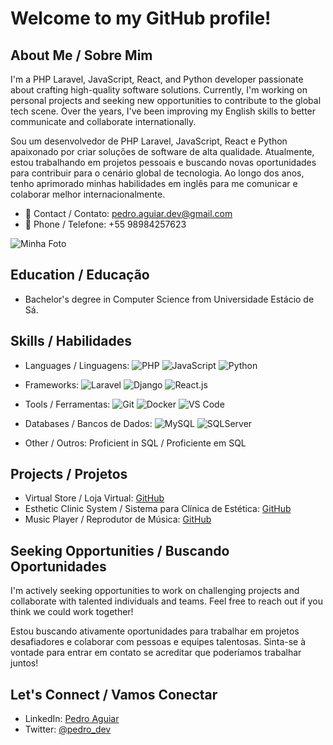 # Welcome to my GitHub profile!

## About Me / Sobre Mim
I'm a PHP Laravel, JavaScript, React, and Python developer passionate about crafting high-quality software solutions. Currently, I'm working on personal projects and seeking new opportunities to contribute to the global tech scene. Over the years, I've been improving my English skills to better communicate and collaborate internationally.

Sou um desenvolvedor de PHP Laravel, JavaScript, React e Python apaixonado por criar soluções de software de alta qualidade. Atualmente, estou trabalhando em projetos pessoais e buscando novas oportunidades para contribuir para o cenário global de tecnologia. Ao longo dos anos, tenho aprimorado minhas habilidades em inglês para me comunicar e colaborar melhor internacionalmente.

- 📧 Contact / Contato: pedro.aguiar.dev@gmail.com
- 📱 Phone / Telefone: +55 98984257623

![Minha Foto](https://github.com/pedro162/pedro162.github.io/assets/60150082/5502c14d-4fb8-4db7-a283-87d93d0c798f)

## Education / Educação
- Bachelor's degree in Computer Science from Universidade Estácio de Sá.

## Skills / Habilidades
- Languages / Linguagens:
  ![PHP](https://img.shields.io/badge/-PHP-777BB4?style=flat-square&logo=php&logoColor=white)
  ![JavaScript](https://img.shields.io/badge/-JavaScript-F7DF1E?style=flat-square&logo=javascript&logoColor=black)
  ![Python](https://img.shields.io/badge/-Python-3776AB?style=flat-square&logo=python&logoColor=white)

- Frameworks:
  ![Laravel](https://img.shields.io/badge/-Laravel-FF2D20?style=flat-square&logo=laravel&logoColor=white)
  ![Django](https://img.shields.io/badge/-Django-092E20?style=flat-square&logo=django&logoColor=white)
  ![React.js](https://img.shields.io/badge/-React.js-61DAFB?style=flat-square&logo=react&logoColor=black)

- Tools / Ferramentas:
  ![Git](https://img.shields.io/badge/-Git-F05032?style=flat-square&logo=git&logoColor=white)
  ![Docker](https://img.shields.io/badge/-Docker-2496ED?style=flat-square&logo=docker&logoColor=white)
  ![VS Code](https://img.shields.io/badge/-VS%20Code-007ACC?style=flat-square&logo=visual-studio-code&logoColor=white)

- Databases / Bancos de Dados:
  ![MySQL](https://img.shields.io/badge/-MySQL-4479A1?style=flat-square&logo=mysql&logoColor=white)
  ![SQLServer](https://img.shields.io/badge/-SQLServer-CC2927?style=flat-square&logo=microsoft-sql-server&logoColor=white)

- Other / Outros: Proficient in SQL / Proficiente em SQL

## Projects / Projetos
- Virtual Store / Loja Virtual: [GitHub](https://github.com/pedro162/loja_virtual)
- Esthetic Clinic System / Sistema para Clínica de Estética: [GitHub](https://github.com/pedro162/clinica_estetica)
- Music Player / Reprodutor de Música: [GitHub](https://github.com/pedro162/musicplayer)

## Seeking Opportunities / Buscando Oportunidades
I'm actively seeking opportunities to work on challenging projects and collaborate with talented individuals and teams. Feel free to reach out if you think we could work together!

Estou buscando ativamente oportunidades para trabalhar em projetos desafiadores e colaborar com pessoas e equipes talentosas. Sinta-se à vontade para entrar em contato se acreditar que poderíamos trabalhar juntos!

## Let's Connect / Vamos Conectar
- LinkedIn: [Pedro Aguiar](https://www.linkedin.com/in/pedro-aguiar)
- Twitter: [@pedro_dev](https://twitter.com/pedro_dev)
